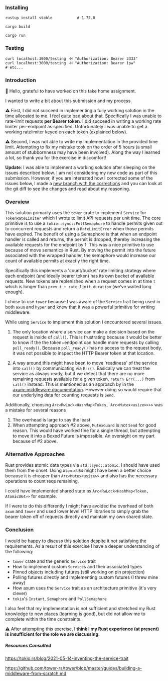 ### Installing

```
rustup install stable           # 1.72.0

cargo build

cargo run
```

### Testing

```
curl localhost:3000/testing -H "Authorization: Bearer 3333"
curl localhost:3000/testing -H "Authorization: Bearer 1pw"
# etc...
```

### Introduction


:wave: Hello, grateful to have worked on this take home assignment.


I wanted to write a bit about this submission and my process.


:warning: First, I did not succeed in implementing a fully working solution in the time allocated to me. 
I feel quite bad about that. Specifically I was unable to rate-limit requests **per Bearer token**. I did
succeed in writing a working rate limiter per-endpoint as specified. Unfortunately
I was unable to get a working ratelimiter keyed on each token (explained below).

:warning: Second, I was not able to write my implementation in the provided time limit. 
Attempting to fix my mistake took on the order of 5 hours
(a small amount of stubbornness may have been involved).
Along the way I learned a lot, so thank you for the exercise in discomfort!


**Update**: I was able to implement a working solution after sleeping on the
issues described below. I am not considering my new code as part of this
submission. However, if you are interested how I corrected some of the issues
below, I made a [new branch with the corrections](https://github.com/jryio/ratelimit/compare/master...working-solution)
and you can look at the git diff to see the changes and read about my reasoning.


### Overview


This solution primarily uses the `tower` crate to implement `Service`
for `TokenRateLimiter` which I wrote to limit API requests per unit time. 
The core primitive is to use a `tokio::sync::PollSemaphore` to handle permits
given out to concurrent requests and return a `RateLimitError` when those
permits have expired. The benefit of using a Semaphore is that when an
endpoint handler is called and returns, the permit is dropped, thereby
increasing the available requests for the endpoint by 1. This was a nice
primitive to use because of move semantics in Rust. By moving the permit into
the future associated with the wrapped handler, the semaphore would increase our
count of available permits at exactly the right time.


Specifically this implements a 'count/bucket' rate limiting strategy where each
endpoint (and ideally bearer token) has its own bucket of available requests. New
tokens are replenished when a request comes in at time `t` which is longer than 
`prev_t + rate_limit_duration` (we've waited long enough).

I chose to use `tower` because I was aware of the `Service` trait being used in both 
`axum` and `hyper` and knew that it was a powerful primitive for writing middleware.


While using `Service` to implement this solution I encountered several issues.

1. The only location where a service can make a decision based on the request is
   inside of `call()`. This is frustrating because it would be better to know if the
   the token+endpoint can handle more requests by calling `poll_ready()`. Because 
   `poll_ready()` has no access to the request body, it was not possible to
   inspect the HTTP Bearer token at that location.

2. A way around this might have been to move 'readiness' of the service into
   `call()` by communicating via `Err()`. Basically we can treat the service as
   always ready, but if we detect that there are no more remaining requests
   available for a given token, `return Err(...)` from `call()` instead. This is
   mentioned as an approach by in the 
   [axum::middleware documentation](https://docs.rs/axum/latest/axum/middleware/index.html#routing-to-servicesmiddleware-and-backpressure).
   However doing so would require that our underlying data for counting requests
   is `Send`.



Additionally, choosing `Arc<RwLock<HashMap<Token, Arc<Mutex<usize>>>>` was a
mistake for several reasons

1. The overhead is large to say the least
2. When attempting approach #2 above, `MutexGuard` is not `Send` for good reason.
   This would have worked fine for a single thread, but attempting to move it
   into a Boxed Future is impossible. An oversight on my part because of #2
   above.


### Alternative Approaches


Rust provides atomic data types via `std::sync::atomic`. I should have used them
from the onset. Using `AtomicU64` might have been a better choice because it is
cheaper than `Arc<Mutex<usize>>` and also has the necessary operations to count
reqs remaining.


I could have implemented shared state as `Arc<RwLock<HashMap<Token, AtomicU64>>` for
example.

If I were to do this differently I might have avoided the overhead
of both `axum` and `tower` and used lower level HTTP libraries to simply grab
the bearer token off of requests directly and maintain my own shared state.


### Conclusion


I would be happy to discuss this solution despite it not satisfying the
requirements. As a result of this exercise I have a deeper understanding of the
following:

* `tower` crate and the generic `Service` trait
* How to implement custom `Service`s and their associated types
* Pinned objects including futures (still working on pin projection)
* Polling futures directly and implementing custom futures (I threw mine away)
* How axum uses the `Service` trait as an architecture primitive (it's very
  clever)
* `tokio`'s `Instant`, `Semaphore` and `PollSemaphore`


I also feel that my implementation is not sufficient and stretched my Rust
knowledge to new places (learning is good), but did not allow me to complete within the time constraints.


:warning: After attempting this exercise, **I think I my Rust experience (at present) is insufficient for the role we are discussing.**


##### Resources Consulted

https://tokio.rs/blog/2021-05-14-inventing-the-service-trait

https://github.com/tower-rs/tower/blob/master/guides/building-a-middleware-from-scratch.md


